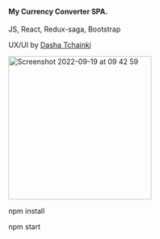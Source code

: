#### My Currency Converter SPA.

JS, React, Redux-saga, Bootstrap

UX/UI by <a href="https://www.instagram.com/tchainki">Dasha Tchainki</a>


<img width="283" alt="Screenshot 2022-09-19 at 09 42 59" src="https://user-images.githubusercontent.com/37448691/190962335-2be3ecb3-1b99-4f9e-a691-b28606cb207c.png">

npm install

npm start
